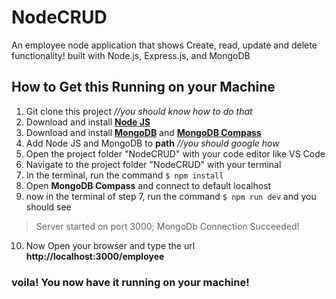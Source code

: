# NodeCRUD
An employee node application that shows Create, read, update and delete functionality! built with Node.js, Express.js, and MongoDB

## How to Get this Running on your Machine

1. Git clone this project  *//you should know how to do that*
2. Download and install [**Node JS**](https://nodejs.org/en/download/)
3. Download and install [**MongoDB**](https://www.mongodb.com/try/download/community) and [**MongoDB Compass**](https://www.mongodb.com/try/download/compass)
4. Add Node JS and MongoDB to **path**  *//you should google how*   
5. Open the project folder "NodeCRUD" with your code editor like VS Code
6. Navigate to the project folder "NodeCRUD" with your terminal
7. In the terminal, run the command `$ npm install`
8. Open **MongoDB Compass** and connect to default localhost
9. now in the terminal of step 7, run the command `$ npm run dev` and you should see 
  >Server started on port 3000;
>MongoDb Connection Succeeded!
10. Now Open your browser and type the url **http://localhost:3000/employee**

### voila! You now have it running on your machine!

